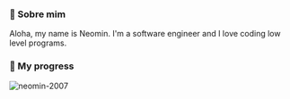 
### 🌿 Sobre mim
<p align="left"> 
  Aloha, my name is Neomin. I'm a software engineer and I love coding low level programs.
</p>

### 🌱 My progress
![neomin-2007](https://github-readme-stats.vercel.app/api?username=neomin-2007&show_icons=true&theme=radical)

